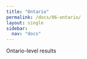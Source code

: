 ```yaml
---
title: "Ontario"
permalink: /docs/06-ontario/
layout: single
sidebar:
  nav: "docs"
---
```


Ontario-level results